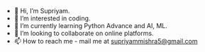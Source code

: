 - 👋 Hi, I’m Supriyam.
- 👀 I’m interested in coding.
- 🌱 I’m currently learning Python Advance and AI, ML.
- 💞️ I’m looking to collaborate on online platforms.
- 📫 How to reach me - mail me at supriyammishra5@gmail.com

<!---
supriyammishra/supriyammishra is a ✨ special ✨ repository because its `README.md` (this file) appears on your GitHub profile.
You can click the Preview link to take a look at your changes.
--->
